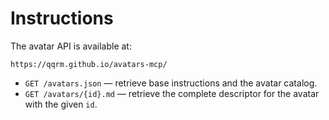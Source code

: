 # Instructions

The avatar API is available at:

```text
https://qqrm.github.io/avatars-mcp/
```

- `GET /avatars.json` — retrieve base instructions and the avatar catalog.
- `GET /avatars/{id}.md` — retrieve the complete descriptor for the avatar with the given `id`.

